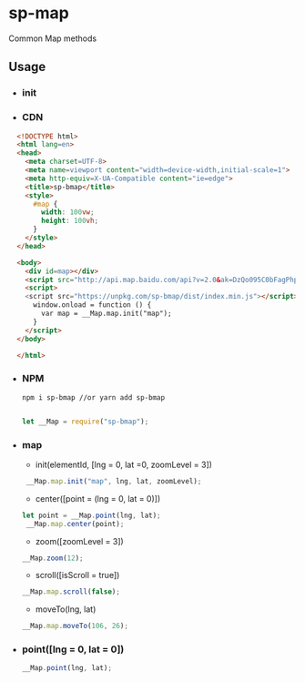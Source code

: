# sp-map

Common Map methods

## Usage

- ### init

- ### CDN

``` html
  <!DOCTYPE html>
  <html lang=en>
  <head>
    <meta charset=UTF-8>
    <meta name=viewport content="width=device-width,initial-scale=1">
    <meta http-equiv=X-UA-Compatible content="ie=edge">
    <title>sp-bmap</title>
    <style>
      #map {
        width: 100vw;
        height: 100vh;
      }
    </style>
  </head>

  <body>
    <div id=map></div>
    <script src="http://api.map.baidu.com/api?v=2.0&ak=DzQo095C0bFagPhpWFXS9aEcIqI0DGfG"></script>
    <script>
    <script src="https://unpkg.com/sp-bmap/dist/index.min.js"></script>
      window.onload = function () {
        var map = __Map.map.init("map");
      }
    </script>
  </body>

  </html>
```

- ### NPM

  ``` node
  npm i sp-bmap //or yarn add sp-bmap
  ```

  ``` js

  let __Map = require("sp-bmap");
  ```

- ### map

  - init(elementId, [lng = 0, lat =0, zoomLevel = 3])

  ``` js
   __Map.map.init("map", lng, lat, zoomLevel);
  ```

  - center([point = (lng = 0, lat = 0)])

  ``` js
  let point = __Map.point(lng, lat);
   __Map.map.center(point);
  ```

  - zoom([zoomLevel = 3])

  ``` js
  __Map.zoom(12);
  ```

  - scroll([isScroll = true])

  ```js
  __Map.map.scroll(false);
  ```

  - moveTo(lng, lat)

  ```js
  __Map.map.moveTo(106, 26);
  ```

- ### point([lng = 0, lat = 0])

  ``` js
  __Map.point(lng, lat);
  ```